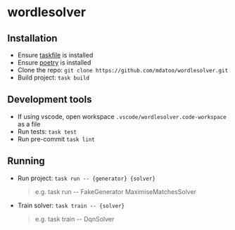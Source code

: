 # wordlesolver
## Installation
- Ensure [taskfile](https://taskfile.dev/installation/) is installed
- Ensure [poetry](https://python-poetry.org/docs/#installation) is installed
- Clone the repo: `git clone https://github.com/mdatoo/wordlesolver.git`
- Build project: `task build`

## Development tools
- If using vscode, open workspace `.vscode/wordlesolver.code-workspace` as a file
- Run tests: `task test`
- Run pre-commit `task lint`

## Running
- Run project: `task run -- {generator} {solver}`
  > e.g. task run -- FakeGenerator MaximiseMatchesSolver
- Train solver: `task train -- {solver}`
  > e.g. task train -- DqnSolver
